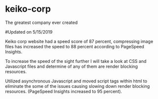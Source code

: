# keiko-corp
The greatest company ever created

#Updated on 5/15/2019

Keiko corp website had a speed score of 87 percent, compressing image files has increased the speed to 88 percent according to PageSpeed Insights.

To increase the speed of the sight further I will take a look at CSS and Javascript files and determine of any of them are render blocking resources.

Utilized asynchronous Javascript and moved script tags within html to eliminate the some of the issues causing slowing down render blocking resources. (PageSpeed Insights increased to 95 percent). 
